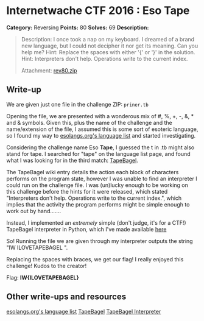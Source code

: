 # Internetwache CTF 2016 : Eso Tape

**Category:** Reversing
**Points:** 80
**Solves:** 69
**Description:**

> Description: I once took a nap on my keyboard. I dreamed of a brand new language, but I could not decipher it nor get its meaning. Can you help me? Hint: Replace the spaces with either '{' or '}' in the solution. Hint: Interpreters don't help. Operations write to the current index.
> 
> 
> Attachment: [rev80.zip](./rev80.zip)


## Write-up

We are given just one file in the challenge ZIP: `priner.tb`

Opening the file, we are presented with a wonderous mix of #, %, +, -, &, * and & symbols. Given this, plus the name of the challenge and the name/extension of the file, I assumed this is some sort of esoteric language, so I found my way to [esolangs.org's language list](http://esolangs.org/wiki/Language_list) and started investigating.

Considering the challenge name Eso **Tape**, I guessed the t in .tb might also stand for tape. I searched for "tape" on the language list page, and found what I was looking for in the third match: [TapeBagel](http://esolangs.org/wiki/TapeBagel).

The TapeBagel wiki entry details the action each block of characters performs on the program state, however I was unable to find an interpreter I could run on the challenge file. I was (un)lucky enough to be working on this challenge before the hints for it were released, which stated "Interpreters don't help. Operations write to the current index.", which implies that the activity the program performs might be simple enough to work out by hand.......

Instead, I implemented an *extremely* simple (don't judge, it's for a CTF!) TapeBagel interpreter in Python, which I've made available [here](https://github.com/jashanbhoora/TapeBagel-Interpreter)

So! Running the file we are given through my interpreter outputs the string "IW ILOVETAPEBAGEL ".

Replacing the spaces with braces, we get our flag!
I really enjoyed this challenge! Kudos to the creator!

Flag: **IW{ILOVETAPEBAGEL}**

## Other write-ups and resources

[esolangs.org's language list](http://esolangs.org/wiki/Language_list)
[TapeBagel](http://esolangs.org/wiki/TapeBagel)
[TapeBagel Interpreter](https://github.com/jashanbhoora/TapeBagel-Interpreter)

